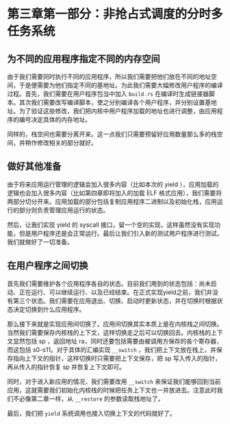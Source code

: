 # 第三章第一部分：非抢占式调度的分时多任务系统

## 为不同的应用程序指定不同的内存空间

由于我们需要同时执行不同的应用程序，所以我们需要把他们放在不同的地址空间，于是便需要为他们指定不同的基地址。为此我们需要大幅修改用户程序的编译过程。首先，我们需要在用户程序包当中加入 `build.rs` 在编译时生成链接器脚本。其次我们需要改写编译脚本，使之分别编译各个用户程序，并分别设置基地址。为了验证这些修改，我们把内核中用户程序加载的地址也进行调整，由应用程序的编号决定具体的内存地址。

同样的，栈空间也需要分离开来。这一点我们只需要预留好应用数量那么多的栈空间，并稍作修改相关的部分就好。

## 做好其他准备

由于将来应用运行管理的逻辑会加入很多内容（比如本次的 yield ），应用加载的逻辑也会加入很多内容（比如第四章即将加入的加载 ELF 格式应用），我们需要将两部分切分开来。应用加载的部分包括复制应用程序二进制以及初始化栈，应用运行的部分则负责管理应用运行的状态。

然后，让我们实现 yield 的 syscall 接口，留一个空的实现，这样虽然没有实现功能，但是用户程序还是会正常运行。最后让我们引入新的测试用户程序进行测试。我们就做好了一切准备。

## 在用户程序之间切换

首先我们需要维护各个应用程序各自的状态。目前我们用到的状态包括：尚未启动、正在运行、可以继续运行、以及已经结束。在正式实现yield之前，我们并没有第三个状态。我们需要在应用退出、切换、启动时更新状态，并在切换时根据状态决定切换到什么应用程序。

那么接下来就是实现应用间切换了。应用间切换其实本质上是在内核栈之间切换。当然我们需要保存内核栈的上下文，这样切换走之后可以切换回去。内核栈的上下文显然包括 sp ，返回地址 ra，同时还要包括需要由被调用方保存的各个寄存器，而这包括 s0-s11。对于具体的汇编实现 `__switch` ，我们把上下文放在栈上，并保存指向上下文的指针，这样切换时只需要把上下文保存，把 sp 写入传入的指针，再从传入的指针恢复 sp 并恢复上下文即可。

同时，对于进入新应用的情况，我们需要改用 `__switch` 来保证我们能够回到当前应用，这就需要我们初始化内核栈的时候把任务上下文也一并放进去。注意此时我们不必像第二章一样，从 `__restore` 的参数读取栈地址了。

最后，我们把 `yield` 系统调用也接入切换上下文的代码就好了。